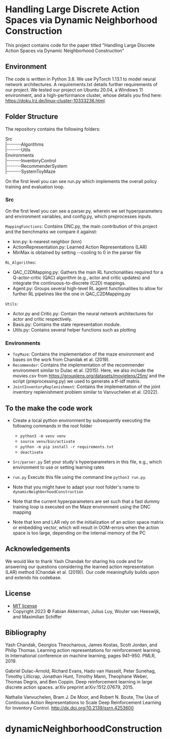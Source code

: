 # Handling Large Discrete Action Spaces via Dynamic Neighborhood Construction

This project contains code for the paper titled "Handling Large Discrete Action Spaces via Dynamic Neighborhood Construction"


## Environment

The code is written in Python 3.8. We use PyTorch 1.13.1 to model neural network architectures. A requirements.txt details further requirements of our project. We tested our project on Ubuntu 20.04, a Windows 11 environment, and a high-performance cluster, whose details you find here: https://doku.lrz.de/linux-cluster-10333236.html.


## Folder Structure
The repository contains the following folders:

Src<br>		|-------Algorithms<br>     	  |-------Utils<br>
Environments <br>	|-------InventoryControl<br>     |-------RecommenderSystem<br>	|-------SystemToyMaze<br>


On the first level you can see run.py which implements the overall policy training and evaluation loop.

### Src 

On the first level you can see a parser.py, wherein we set hyperparameters and environment variables, and config.py, which preprocesses inputs.

`MappingFunctions`: Contains DNC.py, the main contribution of this project and the benchmarks we compare it against: 
* knn.py: k-nearest neighbor (knn)
* ActionRepresentation.py: Learned Action Representations (LAR)
* MinMax is obtained by setting --cooling to 0 in the parser file


`RL_Algorithms`: 
* QAC_C2DMapping.py: Gathers the main RL functionalities required for a Q-actor-critic (QAC) algorithm (e.g., actor and critic updates) and integrate the continuous-to-discrete (C2D) mappings. 
* Agent.py: Groups several high-level RL agent functionalities to allow for further RL pipelines like the one in QAC_C2DMapping.py

`Utils`: 
* Actor.py and Critic.py: Contain the neural network architectures for actor and critic respectively.
* Basis.py: Contains the state representation module.
* Utils.py: Contains several helper functions such as plotting

### Environments
* `ToyMaze`: Contains the implementation of the maze environment and bases on the work from Chandak et al. (2019).
* `Recommender`: Contains the implementation of the recommender environment similar to Dulac et al. (2015). Here, we also include the movies.csv from https://grouplens.org/datasets/movielens/25m/ and the script (preprocessing.py) we used to generate a tf-idf matrix.
* `JointInventoryReplenishment`: Contains the implementation of the joint inventory replenishment problem similar to Vanvuchelen et al. (2022).


## To the make the code work

 * Create a local python environment by subsequently executing the following commands in the root folder
	* `python3 -m venv venv`
	* `source venv/bin/activate`
	* `python -m pip install -r requirements.txt`
	* `deactivate`

 * `Src/parser.py` Set your study's hyperparameters in this file, e.g., which environment to use or setting learning rates
 
 * `run.py` Execute this file using the command line `python3 run.py`.
 
 * Note that you might have to adapt your root folder's name to `dynamicNeighborhoodConstruction`
 
 * Note that the current hyperparameters are set such that a fast dummy training loop is executed on the Maze environment using the DNC mapping  
 
 * Note that knn and LAR rely on the initialization of an action space matrix or embedding vector, which will result in OOM-errors when the action space is too large, depending on the internal memory of the PC

## Acknowledgements
We would like to thank Yash Chandak for sharing his code and for answering our questions considering the learned action representation (LAR) method (Chandak et al. (2019)). Our code meaningfully builds upon and extends his codebase.

## License
* [MIT license](https://opensource.org/license/mit/)
* Copyright 2023 © Fabian Akkerman, Julius Luy, Wouter van Heeswijk, and Maximilian Schiffer

## Bibliography

Yash Chandak, Georgios Theocharous, James Kostas, Scott Jordan, and Philip Thomas. Learning action
representations for reinforcement learning. In International conference on machine learning, pages 941–950.
PMLR, 2019.


Gabriel Dulac-Arnold, Richard Evans, Hado van Hasselt, Peter Sunehag, Timothy Lillicrap, Jonathan Hunt,
Timothy Mann, Theophane Weber, Thomas Degris, and Ben Coppin. Deep reinforcement learning in large
discrete action spaces. arXiv preprint arXiv:1512.07679, 2015.

Nathalie Vanvuchelen, Bram J. De Moor, and Robert N. Boute, The Use of Continuous Action Representations to Scale Deep Reinforcement Learning for Inventory Control. http://dx.doi.org/10.2139/ssrn.4253600 
# dynamicNeighborhoodConstruction
